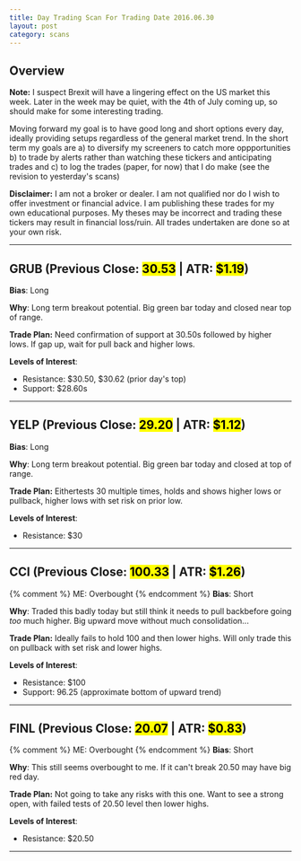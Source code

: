 ```yaml
---
title: Day Trading Scan For Trading Date 2016.06.30
layout: post
category: scans
---
```


Overview
--- 

**Note:** I suspect Brexit will have a lingering effect on the US market this week. Later in the week may be quiet, with the 4th of July coming up, so should make for some interesting trading.

Moving forward my goal is to have good long and short options every day, ideally providing setups regardless of the general market trend. In the short term my goals are a) to diversify my screeners to catch more oppportunities b) to trade by alerts rather than watching these tickers and anticipating trades and c) to log the trades (paper, for now) that I do make (see the revision to yesterday's scans)

**Disclaimer:** I am not a broker or dealer. I am not qualified nor do I wish to offer investment or financial advice. I am publishing these trades for my own educational purposes. My theses may be incorrect and trading these tickers may result in financial loss/ruin. All trades undertaken are done so at your own risk.

***

GRUB (Previous Close: <mark>30.53</mark> | ATR: <mark>$1.19</mark>)
---
**Bias**: Long

**Why**: Long term breakout potential. Big green bar today and closed near top of range. 

**Trade Plan:** Need confirmation of support at 30.50s followed by higher lows. If gap up, wait for pull back and higher lows.

**Levels of Interest**:

* Resistance: $30.50, $30.62 (prior day's top)
* Support: $28.60s

***

YELP (Previous Close: <mark>29.20</mark> | ATR: <mark>$1.12</mark>)
---
**Bias**: Long

**Why**: Long term breakout potential. Big green bar today and closed at top of range. 

**Trade Plan:**  Eithertests 30 multiple times, holds and shows higher lows or pullback, higher lows with set risk on prior low.

**Levels of Interest**:

* Resistance: $30

***

CCI (Previous Close: <mark>100.33</mark> | ATR: <mark>$1.26</mark>)
---
{% comment %}
ME: Overbought
{% endcomment %}
**Bias**: Short

**Why**: Traded this badly today but still think it needs to pull backbefore going *too* much higher. Big upward move without much consolidation...

**Trade Plan:** Ideally fails to hold 100 and then lower highs. Will only trade this on pullback with set risk and lower highs.

**Levels of Interest**:

* Resistance: $100
* Support: 96.25 (approximate bottom of upward trend)

***

FINL (Previous Close: <mark>20.07</mark> | ATR: <mark>$0.83</mark>)
---
{% comment %}
ME: Overbought
{% endcomment %}
**Bias**: Short

**Why**: This still seems overbought to me. If it can't break 20.50 may have big red day.

**Trade Plan:** Not going to take any risks with this one. Want to see a strong open, with failed tests of 20.50 level then lower highs. 

**Levels of Interest**:

* Resistance: $20.50

***

